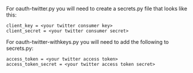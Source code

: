 For oauth-twitter.py you will need to create a secrets.py file that looks like this:

```
client_key = <your twitter consumer key>
client_secret = <your twitter consumer secret>
```

For oauth-twitter-withkeys.py you will need to add the following to secrets.py:

```
access_token = <your twitter access token>
access_token_secret = <your twitter access token secret>
```
